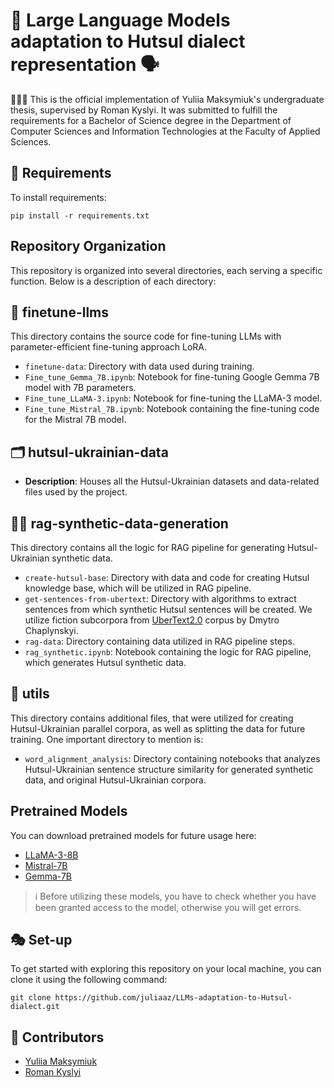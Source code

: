 # 🤖 Large Language Models adaptation to Hutsul dialect representation 🗣️

👩🏻‍🎓 This is the official implementation of Yuliia Maksymiuk's undergraduate thesis, supervised by Roman Kyslyi. It was submitted to fulfill the requirements for a Bachelor of Science degree in the Department of Computer Sciences and Information Technologies at the Faculty of Applied Sciences.

## 🔧 Requirements

To install requirements:

```setup
pip install -r requirements.txt
```

## Repository Organization

This repository is organized into several directories, each serving a specific function. Below is a description of each directory:

## 🦾 finetune-llms
This directory contains the source code for fine-tuning LLMs with parameter-efficient fine-tuning approach LoRA.

- `finetune-data`: Directory with data used during training.
- `Fine_tune_Gemma_7B.ipynb`: Notebook for fine-tuning Google Gemma 7B model with 7B parameters.
- `Fine_tune_LLaMA-3.ipynb`: Notebook for fine-tuning the LLaMA-3 model.
- `Fine_tune_Mistral_7B.ipynb`: Notebook containing the fine-tuning code for the Mistral 7B model.

## 🗂️ hutsul-ukrainian-data
- **Description**: Houses all the Hutsul-Ukrainian datasets and data-related files used by the project. 

## 🧞‍♂️ rag-synthetic-data-generation
This directory contains all the logic for RAG pipeline for generating Hutsul-Ukrainian synthetic data. 
- `create-hutsul-base`: Directory with data and code for creating Hutsul knowledge base, which will be utilized in RAG pipeline.
- `get-sentences-from-ubertext`: Directory with algorithms to extract sentences from which synthetic Hutsul sentences will be created. We utilize fiction subcorpora from [UberText2.0](https://lang.org.ua/en/ubertext/) corpus by Dmytro Chaplynskyi.
- `rag-data`: Directory containing data utilized in RAG pipeline steps.
- `rag_synthetic.ipynb`: Notebook containing the logic for RAG pipeline, which generates Hutsul synthetic data.

## 🧰 utils
This directory contains additional files, that were utilized for creating Hutsul-Ukrainian parallel corpora, as well as splitting the data for future training. One important directory to mention is:
- `word_alignment_analysis`: Directory containing notebooks that analyzes Hutsul-Ukrainian sentence structure similarity for generated synthetic data, and original Hutsul-Ukrainian corpora.

## Pretrained Models

You can download pretrained models for future usage here:

- [LLaMA-3-8B](https://huggingface.co/meta-llama/Meta-Llama-3-8B)
- [Mistral-7B](https://huggingface.co/mistralai/Mistral-7B-v0.1)
- [Gemma-7B](https://huggingface.co/google/gemma-7b)

> ℹ️ Before utilizing these models, you have to check whether you have been granted access to the model, otherwise you will get errors.

## 🎭 Set-up

To get started with exploring this repository on your local machine, you can clone it using the following command:

```
git clone https://github.com/juliaaz/LLMs-adaptation-to-Hutsul-dialect.git
```

## 📩 Contributors

- [Yuliia Maksymiuk](https://www.linkedin.com/in/yulia-maksymiuk)
- [Roman Kyslyi](https://ua.linkedin.com/in/romankyslyi)
